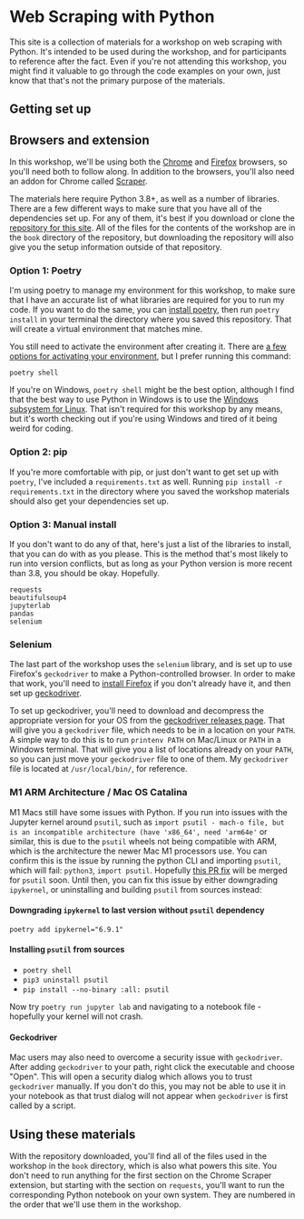 # Web Scraping with Python

This site is a collection of materials for a workshop on web scraping with Python. It's intended to be used during the workshop, and for participants to reference after the fact. Even if you're not attending this workshop, you might find it valuable to go through the code examples on your own, just know that that's not the primary purpose of the materials.

## Getting set up

## Browsers and extension

In this workshop, we'll be using both the [Chrome](https://www.google.com/chrome/) and [Firefox](https://www.mozilla.org/en-US/firefox/new/) browsers, so you'll need both to follow along. In addition to the browsers, you'll also need an addon for Chrome called [Scraper](https://chrome.google.com/webstore/detail/scraper/mbigbapnjcgaffohmbkdlecaccepngjd).

The materials here require Python 3.8+, as well as a number of libraries. There are a few different ways to make sure that you have all of the dependencies set up. For any of them, it's best if you download or clone the [repository for this site](https://github.com/jaguillette/python-web-scraping-workshop). All of the files for the contents of the workshop are in the `book` directory of the repository, but downloading the repository will also give you the setup information outside of that repository.

### Option 1: Poetry

I'm using poetry to manage my environment for this workshop, to make sure that I have an accurate list of what libraries are required for you to run my code. If you want to do the same, you can [install poetry](https://python-poetry.org/docs/), then run `poetry install` in your terminal the directory where you saved this repository. That will create a virtual environment that matches mine.

You still need to activate the environment after creating it. There are [a few options for activating your environment](https://python-poetry.org/docs/basic-usage/#using-your-virtual-environment), but I prefer running this command:

    poetry shell

If you're on Windows, `poetry shell` might be the best option, although I find that the best way to use Python in Windows is to use the [Windows subsystem for Linux](https://docs.microsoft.com/en-us/windows/wsl/about). That isn't required for this workshop by any means, but it's worth checking out if you're using Windows and tired of it being weird for coding.

### Option 2: pip

If you're more comfortable with pip, or just don't want to get set up with `poetry`, I've included a `requirements.txt` as well. Running `pip install -r requirements.txt` in the directory where you saved the workshop materials should also get your dependencies set up.

### Option 3: Manual install

If you don't want to do any of that, here's just a list of the libraries to install, that you can do with as you please. This is the method that's most likely to run into version conflicts, but as long as your Python version is more recent than 3.8, you should be okay. Hopefully.

    requests
    beautifulsoup4
    jupyterlab
    pandas
    selenium

### Selenium

The last part of the workshop uses the `selenium` library, and is set up to use Firefox's `geckodriver` to make a Python-controlled browser. In order to make that work, you'll need to [install Firefox](https://www.mozilla.org/en-US/firefox/new/) if you don't already have it, and then set up [geckodriver](https://github.com/mozilla/geckodriver/).

To set up geckodriver, you'll need to download and decompress the appropriate version for your OS from the [geckodriver releases page](https://github.com/mozilla/geckodriver/releases). That will give you a `geckodriver` file, which needs to be in a location on your `PATH`. A simple way to do this is to run `printenv PATH` on Mac/Linux or `PATH` in a Windows terminal. That will give you a list of locations already on your `PATH`, so you can just move your `geckodriver` file to one of them. My `geckodriver` file is located at `/usr/local/bin/`, for reference.

### M1 ARM Architecture / Mac OS Catalina

M1 Macs still have some issues with Python. If you run into issues with the Jupyter kernel around `psutil`, such as `import psutil - mach-o file, but is an incompatible architecture (have 'x86_64', need 'arm64e'` or similar, this is due to the `psutil` wheels not being compatible with ARM, which is the architecture the newer Mac M1 processors use. You can confirm this is the issue by running the python CLI and importing `psutil`, which will fail: `python3`, `import psutil`. Hopefully [this PR fix](https://github.com/giampaolo/psutil/issues/1954) will be merged for `psutil` soon. Until then, you can fix this issue by either downgrading `ipykernel`, or uninstalling and building `psutil` from sources instead:

#### Downgrading `ipykernel` to last version without `psutil` dependency
`poetry add ipykernel="6.9.1"`
#### Installing `psutil` from sources
- `poetry shell`
- `pip3 uninstall psutil`
- `pip install --no-binary :all: psutil`

Now try `poetry run jupyter lab` and navigating to a notebook file - hopefully your kernel will not crash.

#### Geckodriver
Mac users may also need to overcome a security issue with `geckodriver`. After adding `geckodriver` to your path, right click the executable and choose "Open". This will open a security dialog which allows you to trust `geckodriver` manually. If you don't do this, you may not be able to use it in your notebook as that trust dialog will not appear when `geckodriver` is first called by a script.

## Using these materials

With the repository downloaded, you'll find all of the files used in the workshop in the `book` directory, which is also what powers this site. You don't need to run anything for the first section on the Chrome Scraper extension, but starting with the section on `requests`, you'll want to run the corresponding Python notebook on your own system. They are numbered in the order that we'll use them in the workshop.

```{tableofcontents}
```

